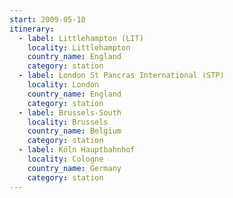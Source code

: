 ```yaml
---
start: 2009-05-10
itinerary:
  - label: Littlehampton (LIT)
    locality: Littlehampton
    country_name: England
    category: station
  - label: London St Pancras International (STP)
    locality: London
    country_name: England
    category: station
  - label: Brussels-South
    locality: Brussels
    country_name: Belgium
    category: station
  - label: Köln Hauptbahnhof
    locality: Cologne
    country_name: Germany
    category: station
---
```

